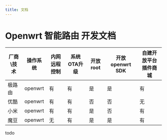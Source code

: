 ```yaml
---
title: 文档
---
```

# Openwrt 智能路由 开发文档

厂商\技术 | 操作系统 | 内网远程控制 | 系统OTA升级 | 开放root | 开放openwrt SDK | 自建开放平台插件商城
----------|----------|--------------|-------------|----------|-----------------|---------------------
极路由    | openwrt  | 有           | 有          | 是       | 是              | 有
优酷      | openwrt  | 有           | 有          | 否       | 否              | 无
小米      | openwrt  | 有           | 有          | 是       | 否              | 有
魔豆      | openwrt  | 无           | 有          | 是       | 是              | 有

todo
